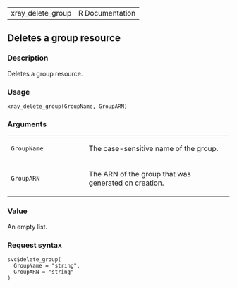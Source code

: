 <table style="width: 100%;">
<tbody>
<tr class="odd">
<td>xray_delete_group</td>
<td style="text-align: right;">R Documentation</td>
</tr>
</tbody>
</table>

## Deletes a group resource

### Description

Deletes a group resource.

### Usage

    xray_delete_group(GroupName, GroupARN)

### Arguments

<table>
<colgroup>
<col style="width: 35%" />
<col style="width: 65%" />
</colgroup>
<tbody>
<tr class="odd">
<td><code id="xray_delete_group_:_GroupName">GroupName</code></td>
<td><p>The case-sensitive name of the group.</p></td>
</tr>
<tr class="even">
<td><code id="xray_delete_group_:_GroupARN">GroupARN</code></td>
<td><p>The ARN of the group that was generated on creation.</p></td>
</tr>
</tbody>
</table>

### Value

An empty list.

### Request syntax

    svc$delete_group(
      GroupName = "string",
      GroupARN = "string"
    )

